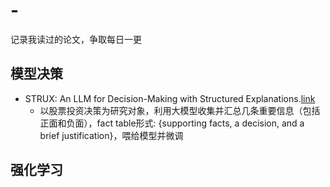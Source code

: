 # -
记录我读过的论文，争取每日一更
## 模型决策
- STRUX: An LLM for Decision-Making with Structured Explanations.[link](https://hub.baai.ac.cn/paper/7408fb0b-1137-49c1-bdcf-20623aebff09)
  - 以股票投资决策为研究对象，利用大模型收集并汇总几条重要信息（包括正面和负面），fact table形式: {supporting facts, a decision, and a brief justification}，喂给模型并微调
## 强化学习

